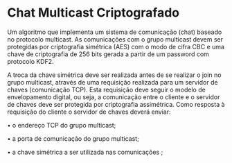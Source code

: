 # Chat Multicast Criptografado

Um algoritmo que implementa um sistema de comunicação (chat) baseado no
protocolo multicast. As comunicações com o grupo multicast devem ser protegidas
por criptografia simétrica (AES) com o modo de cifra CBC e uma chave de criptografia de
256 bits gerada a partir de um password com protocolo KDF2.

A troca da chave simétrica deve ser realizada antes de se realizar o join no grupo multicast,
através de uma requisição realizada para um servidor de chaves (comunicação TCP). Esta
requisição deve seguir o modelo de envelopamento digital, ou seja, a comunicação entre o
cliente e o servidor de chaves deve ser protegida por criptografia assimétrica. Como
resposta à requisição do cliente o servidor de chaves deverá enviar:

• o endereço TCP do grupo multicast;

• a porta de comunicação do grupo multicast;

• a chave simétrica a ser utilizada nas comunicações ;
